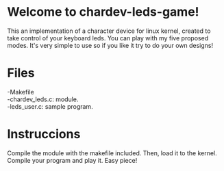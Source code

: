 Welcome to chardev-leds-game!
====================================

This an implementation of a character device for linux kernel, created to take control of your keyboard leds. You can play with my five proposed modes. It's very simple to use so if you like it try to do your own designs!

Files
=====

-Makefile<br/>
-chardev_leds.c: module.<br/>
-leds_user.c: sample program.<br/>

Instruccions
============

Compile the module with the makefile included. Then, load it to the kernel.<br/>
Compile your program and play it. Easy piece!
